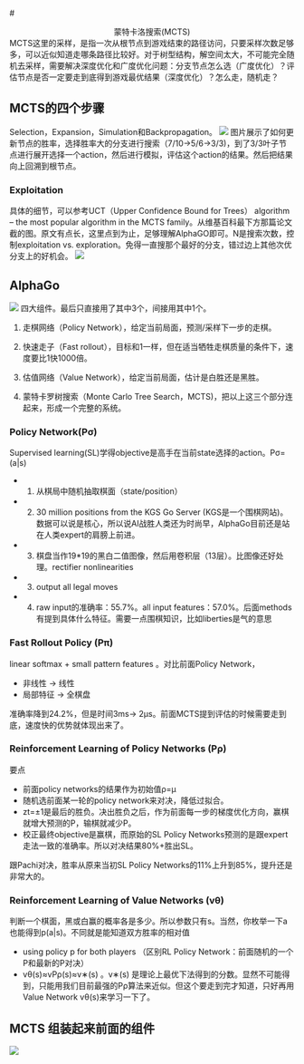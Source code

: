 #<center>蒙特卡洛搜索(MCTS)</center>
MCTS这里的采样，是指一次从根节点到游戏结束的路径访问，只要采样次数足够多，可以近似知道走哪条路径比较好。对于树型结构，解空间太大，不可能完全随机去采样，需要解决深度优化和广度优化问题：分支节点怎么选（广度优化）？评估节点是否一定要走到底得到游戏最优结果（深度优化）？怎么走，随机走？
## MCTS的四个步骤
Selection，Expansion，Simulation和Backpropagation。
![](https://upload.wikimedia.org/wikipedia/commons/thumb/b/b3/MCTS_%28English%29.svg/808px-MCTS_%28English%29.svg.png)
图片展示了如何更新节点的胜率，选择胜率大的分支进行搜索（7/10->5/6->3/3)，到了3/3叶子节点进行展开选择一个action，然后进行模拟，评估这个action的结果。然后把结果向上回溯到根节点。

### Exploitation
具体的细节，可以参考UCT（Upper Confidence Bound for Trees） algorithm – the most popular algorithm in the MCTS family。从维基百科最下方那篇论文截的图。原文有点长，这里点到为止，足够理解AlphaGO即可。N是搜索次数，控制exploitation vs. exploration。免得一直搜那个最好的分支，错过边上其他次优分支上的好机会。 
![](http://img.blog.csdn.net/20160324203610936)

## AlphaGo
![](http://img.blog.csdn.net/20160322233618384)
四大组件。最后只直接用了其中3个，间接用其中1个。

1. 走棋网络（Policy Network），给定当前局面，预测/采样下一步的走棋。

2. 快速走子（Fast rollout），目标和1一样，但在适当牺牲走棋质量的条件下，速度要比1快1000倍。

3. 估值网络（Value Network），给定当前局面，估计是白胜还是黑胜。

4. 蒙特卡罗树搜索（Monte Carlo Tree Search，MCTS)，把以上这三个部分连起来，形成一个完整的系统。


### Policy Network(Pσ)
Supervised learning(SL)学得objective是高手在当前state选择的action。Pσ=(a|s) 

- 1. 从棋局中随机抽取棋面（state/position）
- 2. 30 million positions from the KGS Go Server (KGS是一个围棋网站)。数据可以说是核心，所以说AI战胜人类还为时尚早，AlphaGo目前还是站在人类expert的肩膀上前进。 
- 3. 棋盘当作19*19的黑白二值图像，然后用卷积层（13层）。比图像还好处理。rectifier nonlinearities 
- 3. output all legal moves 
- 4. raw input的准确率：55.7%。all input features：57.0%。后面methods有提到具体什么特征。需要一点围棋知识，比如liberties是气的意思

### Fast Rollout Policy (Pπ)
linear softmax + small pattern features 。对比前面Policy Network，

- 非线性 -> 线性
- 局部特征 -> 全棋盘 

准确率降到24.2%，但是时间3ms-> 2μs。前面MCTS提到评估的时候需要走到底，速度快的优势就体现出来了。

### Reinforcement Learning of Policy Networks (Pρ)
要点

- 前面policy networks的结果作为初始值ρ=μ
- 随机选前面某一轮的policy network来对决，降低过拟合。
- zt=±1是最后的胜负。决出胜负之后，作为前面每一步的梯度优化方向，赢棋就增大预测的P，输棋就减少P。
- 校正最终objective是赢棋，而原始的SL Policy Networks预测的是跟expert走法一致的准确率。所以对决结果80%+胜出SL。

跟Pachi对决，胜率从原来当初SL Policy Networks的11%上升到85%，提升还是非常大的。

### Reinforcement Learning of Value Networks (vθ)
判断一个棋面，黑或白赢的概率各是多少。所以参数只有s。当然，你枚举一下a也能得到p(a|s)。不同就是能知道双方胜率的相对值

- using policy p for both players （区别RL Policy Network：前面随机的一个P和最新的P对决）
- vθ(s)≈vPρ(s)≈v∗(s) 。v∗(s) 是理论上最优下法得到的分数。显然不可能得到，只能用我们目前最强的Pρ算法来近似。但这个要走到完才知道，只好再用Value Network vθ(s)来学习一下了。 

## MCTS 组装起来前面的组件
![](http://img.blog.csdn.net/20160323005325953)